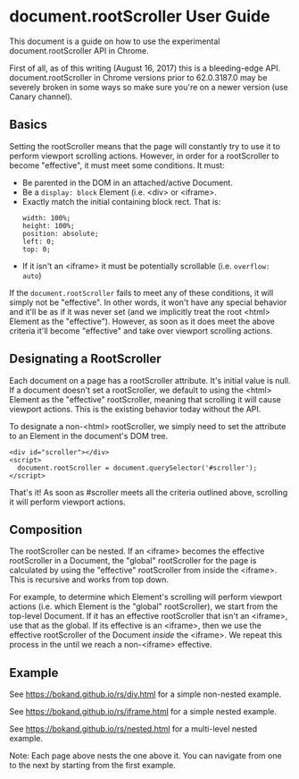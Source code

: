 # document.rootScroller User Guide

This document is a guide on how to use the experimental document.rootScroller
API in Chrome.

First of all, as of this writing (August 16, 2017) this is a bleeding-edge API.
document.rootScroller in Chrome versions prior to 62.0.3187.0 may be severely
broken in some ways so make sure you're on a newer version (use Canary
channel).

## Basics

Setting the rootScroller means that the page will constantly try to use it to
perform viewport scrolling actions. However, in order for a rootScroller to
become "effective", it must meet some conditions. It must:

  - Be parented in the DOM in an attached/active Document.
  - Be a `display: block` Element (i.e. &lt;div&gt; or &lt;iframe&gt;.
  - Exactly match the initial containing block rect. That is:
    ```
    width: 100%;
    height: 100%;
    position: absolute;
    left: 0;
    top: 0;
    ```
  - If it isn't an &lt;iframe&gt; it must be potentially scrollable (i.e.
    `overflow: auto`)

If the `document.rootScroller` fails to meet any of these conditions, it will
simply not be "effective". In other words, it won't have any special behavior
and it'll be as if it was never set (and we implicitly treat the root
&lt;html&gt; Element as the "effective"). However, as soon as it does meet the
above criteria it'll become "effective" and take over viewport scrolling
actions.

## Designating a RootScroller

Each document on a page has a rootScroller attribute. It's initial value is
null. If a document doesn't set a rootScroller, we default to using the
&lt;html&gt; Element as the "effective" rootScroller, meaning that scrolling it
will cause viewport actions. This is the existing behavior today without the
API.

To designate a non-&lt;html&gt; rootScroller, we simply need to set the
attribute to an Element in the document's DOM tree.

```
<div id="scroller"></div>
<script>
  document.rootScroller = document.querySelector('#scroller');
</script>
```

That's it! As soon as #scroller meets all the criteria outlined above,
scrolling it will perform viewport actions.

## Composition

The rootScroller can be nested. If an &lt;iframe&gt; becomes the effective
rootScroller in a Document, the "global" rootScroller for the page is
calculated by using the "effective" rootScroller from inside the
&lt;iframe&gt;. This is recursive and works from top down.

For example, to determine which Element's scrolling will perform viewport
actions (i.e. which Element is the "global" rootScroller), we start from the
top-level Document. If it has an effective rootScroller that isn't an
&lt;iframe&gt;, use that as the global. If its effective is an &lt;iframe&gt;,
then we use the effective rootScroller of the Document _inside_ the
&lt;iframe&gt;. We repeat this process in the until we reach a
non-&lt;iframe&gt; effective.

## Example

See https://bokand.github.io/rs/div.html for a simple non-nested example.

See https://bokand.github.io/rs/iframe.html for a simple nested example.

See https://bokand.github.io/rs/nested.html for a multi-level nested example.

Note: Each page above nests the one above it. You can navigate from one to the
next by starting from the first example.
